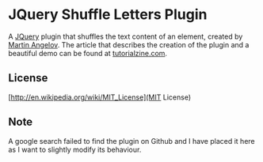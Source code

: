 JQuery Shuffle Letters Plugin
=============================

A [JQuery][jq] plugin that shuffles the text content of an element, created by [Martin Angelov][ma]. The article that describes the creation of the plugin and a beautiful demo can be found at [tutorialzine.com][demo].

License
-------

[http://en.wikipedia.org/wiki/MIT_License](MIT License)


Note
----

A google search failed to find the plugin on Github and I have placed it here as I want to slightly modify its behaviour.


[jq]: http://jquery.com
[demo]: http://tutorialzine.com/2011/09/shuffle-letters-effect-jquery/
[ma]: http://martinangelov.com/